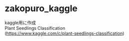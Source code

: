 # zakopuro_kaggle  
kaggle用に作成  
Plant Seedlings Classification  
(https://www.kaggle.com/c/plant-seedlings-classification)  